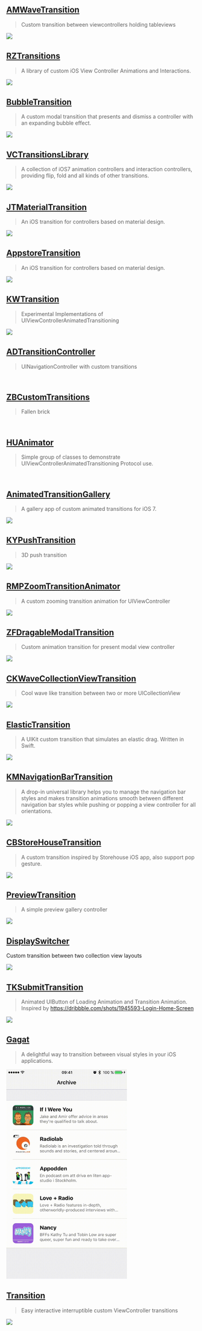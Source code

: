 [AMWaveTransition](https://github.com/andreamazz/AMWaveTransition)
--
> Custom transition between viewcontrollers holding tableviews

![](https://raw.githubusercontent.com/andreamazz/AMWaveTransition/master/assets/screenshot.gif)

[RZTransitions ](https://github.com/Raizlabs/RZTransitions)
--
> A library of custom iOS View Controller Animations and Interactions.

![](https://camo.githubusercontent.com/85800d3c1b66b7c71ab43023001d52d1e8696c7f/687474703a2f2f7261772e6769746875622e636f6d2f5261697a6c6162732f525a5472616e736974696f6e732f6d61737465722f5765622f525a5472616e736974696f6e7344656d6f2e676966)

[BubbleTransition](https://github.com/andreamazz/BubbleTransition)
--
> A custom modal transition that presents and dismiss a controller with an expanding bubble effect.

![](https://raw.githubusercontent.com/andreamazz/BubbleTransition/master/assets/screenshot.gif)

[VCTransitionsLibrary](https://github.com/ColinEberhardt/VCTransitionsLibrary)
--
> A collection of iOS7 animation controllers and interaction controllers, providing flip, fold and all kinds of other transitions.

![](https://github.com/ColinEberhardt/VCTransitionsLibrary/raw/master/Screenshots/thumbnails/Flip/1.png)

[JTMaterialTransition](https://github.com/jonathantribouharet/JTMaterialTransition)
--
> An iOS transition for controllers based on material design.

![](https://github.com/jonathantribouharet/JTMaterialTransition/raw/master/Screens/example.gif)

[AppstoreTransition](https://github.com/appssemble/appstore-card-transition)
--
> An iOS transition for controllers based on material design.

![](https://github.com/appssemble/appstore-card-transition/raw/master/gif/example4.gif)

[KWTransition](https://github.com/KurtWagner/KWTransition)
--
> Experimental Implementations of UIViewControllerAnimatedTransitioning

![](https://camo.githubusercontent.com/8287a71fd6527d85c9ca272decccac752ddc3f3f/68747470733a2f2f7261772e6769746875622e636f6d2f4b7572745761676e65722f4b575472616e736974696f6e2f6d61737465722f53616d706c652f4b575472616e736974696f6e466164654261636b4f7665722e676966)

[ADTransitionController](https://github.com/applidium/ADTransitionController)
--
> UINavigationController with custom transitions

![]()

[ZBCustomTransitions](https://github.com/zonble/ZBCustomTransitions)
--
> Fallen brick

![]()

[HUAnimator](https://github.com/cinkster/HUAnimator)
--
> Simple group of classes to demonstrate UIViewControllerAnimatedTransitioning Protocol use.

![]()

[AnimatedTransitionGallery](https://github.com/shu223/AnimatedTransitionGallery)
--
> A gallery app of custom animated transitions for iOS 7.

![](https://github.com/shu223/AnimatedTransitionGallery/raw/master/gallery.gif)

[KYPushTransition](https://github.com/KittenYang/KYPushTransition)
--
> 3D push transition

![](https://github.com/KittenYang/KYPushTransition/raw/master/demo.gif)

[RMPZoomTransitionAnimator](https://github.com/recruit-mp/RMPZoomTransitionAnimator)
--
> A custom zooming transition animation for UIViewController

![](https://github.com/recruit-mp/RMPZoomTransitionAnimator/raw/master/docs/collectionview.gif)

[ZFDragableModalTransition](https://github.com/zoonooz/ZFDragableModalTransition)
--
> Custom animation transition for present modal view controller

![](https://raw.githubusercontent.com/zoonooz/ZFDragableModalTransition/master/Screenshot/ss.gif)

[CKWaveCollectionViewTransition](https://github.com/CezaryKopacz/CKWaveCollectionViewTransition)
--
> Cool wave like transition between two or more UICollectionView

![](https://raw.githubusercontent.com/CezaryKopacz/CKWaveCollectionViewTransition/master/anim.gif)

[ElasticTransition](https://github.com/lkzhao/ElasticTransition)
--
> A UIKit custom transition that simulates an elastic drag. Written in Swift.

![](https://github.com/lkzhao/ElasticTransition/raw/master/imgs/demo.gif?raw=true)

[KMNavigationBarTransition](https://github.com/MoZhouqi/KMNavigationBarTransition)
--
> A drop-in universal library helps you to manage the navigation bar styles and makes transition animations smooth between different navigation bar styles while pushing or popping a view controller for all orientations.

![](https://raw.githubusercontent.com/MoZhouqi/KMNavigationBarTransition/master/Screenshots/Before1.gif)

[CBStoreHouseTransition](https://github.com/coolbeet/CBStoreHouseTransition)
--
> A custom transition inspired by Storehouse iOS app, also support pop gesture.

![](https://camo.githubusercontent.com/0049985e5d37fec98a0f3ccc4fb2c7ec79bcb73d/68747470733a2f2f73332e616d617a6f6e6177732e636f6d2f737579752e746573742f434253746f7265486f7573655472616e736974696f6e2e676966)

[PreviewTransition](https://github.com/Ramotion/preview-transition)
--
> A simple preview gallery controller

![](https://raw.githubusercontent.com/Ramotion/preview-transition/master/preview.gif)

[DisplaySwitcher](https://github.com/Yalantis/DisplaySwitcher)
--
> 
Custom transition between two collection view layouts

![](https://github.com/Yalantis/DisplaySwitcher/raw/master/Assets/animation.gif)

[TKSubmitTransition](https://github.com/entotsu/TKSubmitTransition)
--
> Animated UIButton of Loading Animation and Transition Animation. Inspired by https://dribbble.com/shots/1945593-Login-Home-Screen

![](https://github.com/entotsu/TKSubmitTransition/raw/master/demo.gif)

[Gagat](https://github.com/Boerworz/Gagat)
--
> A delightful way to transition between visual styles in your iOS applications.

<img src="https://github.com/Boerworz/Gagat/raw/master/gagat_example.gif" width="320" height="554" />

[Transition](https://github.com/Touchwonders/Transition)
--
> Easy interactive interruptible custom ViewController transitions

![](https://github.com/Touchwonders/Transition/raw/master/Documentation/artwork/modal.gif)
